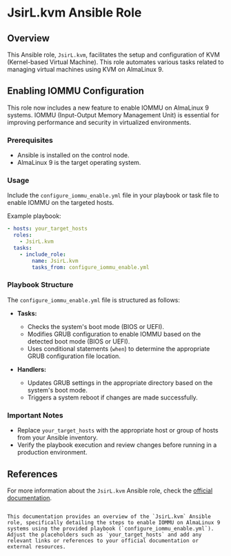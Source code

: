 # JsirL.kvm Ansible Role

## Overview

This Ansible role, `JsirL.kvm`, facilitates the setup and configuration of KVM (Kernel-based Virtual Machine). This role automates various tasks related to managing virtual machines using KVM on AlmaLinux 9.

## Enabling IOMMU Configuration

This role now includes a new feature to enable IOMMU on AlmaLinux 9 systems. IOMMU (Input-Output Memory Management Unit) is essential for improving performance and security in virtualized environments.

### Prerequisites

- Ansible is installed on the control node.
- AlmaLinux 9 is the target operating system.

### Usage

Include the `configure_iommu_enable.yml` file in your playbook or task file to enable IOMMU on the targeted hosts.

Example playbook:

```yaml
- hosts: your_target_hosts
  roles:
    - JsirL.kvm
  tasks:
    - include_role:
        name: JsirL.kvm
        tasks_from: configure_iommu_enable.yml
```

### Playbook Structure

The `configure_iommu_enable.yml` file is structured as follows:

- **Tasks:**  
  - Checks the system's boot mode (BIOS or UEFI).
  - Modifies GRUB configuration to enable IOMMU based on the detected boot mode (BIOS or UEFI).
  - Uses conditional statements (`when`) to determine the appropriate GRUB configuration file location.
  
- **Handlers:**  
  - Updates GRUB settings in the appropriate directory based on the system's boot mode.
  - Triggers a system reboot if changes are made successfully.

### Important Notes

- Replace `your_target_hosts` with the appropriate host or group of hosts from your Ansible inventory.
- Verify the playbook execution and review changes before running in a production environment.

## References

For more information about the `JsirL.kvm` Ansible role, check the [official documentation](link_to_official_docs).
```

This documentation provides an overview of the `JsirL.kvm` Ansible role, specifically detailing the steps to enable IOMMU on AlmaLinux 9 systems using the provided playbook (`configure_iommu_enable.yml`). Adjust the placeholders such as `your_target_hosts` and add any relevant links or references to your official documentation or external resources.
